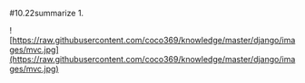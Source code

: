 #10.22summarize
1.

![https://raw.githubusercontent.com/coco369/knowledge/master/django/images/mvc.jpg](https://raw.githubusercontent.com/coco369/knowledge/master/django/images/mvc.jpg)

